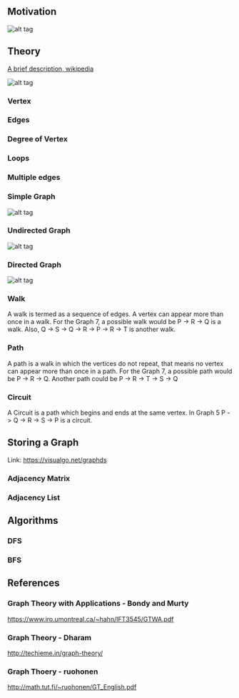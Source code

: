 ## Motivation
![alt tag](http://i.imgur.com/QURDrjw.jpg)

## Theory
[A brief description, wikipedia ](https://en.wikipedia.org/wiki/Graph_theory)

![alt tag](https://i0.wp.com/techieme.in/wp-content/uploads/graph10.png)
### Vertex
### Edges
### Degree of Vertex
### Loops
### Multiple edges
### Simple Graph
![alt tag](https://image.slidesharecdn.com/vignan-130911102520-phpapp01/95/graph-theory-10-638.jpg?cb=1378895377)
### Undirected Graph
![alt tag](http://bcu.copsewood.net/dsalg/graph/diag1.jpg)
### Directed Graph
![alt tag](https://upload.wikimedia.org/wikipedia/commons/5/51/Directed_graph.svg)
### Walk
A walk is termed as a sequence of edges. A vertex can appear more than once in a walk. For the Graph 7, a possible walk would be P -> R -> Q is a walk. Also, Q -> S -> Q -> R -> P -> R -> T is another walk.

### Path
A path is a walk in which the vertices do not repeat, that means no vertex can appear more than once in a path. For the Graph 7, a possible path would be P -> R -> Q. Another path could be P -> R -> T -> S -> Q

### Circuit
A Circuit is a path which begins and ends at the same vertex. In Graph 5 P -> Q -> R -> S -> P is a circuit.

## Storing a Graph
Link: https://visualgo.net/graphds
### Adjacency Matrix
### Adjacency List

## Algorithms
### DFS
### BFS

## References

### Graph Theory with Applications - Bondy and Murty
https://www.iro.umontreal.ca/~hahn/IFT3545/GTWA.pdf
### Graph Theory - Dharam
http://techieme.in/graph-theory/
### Graph Thoery - ruohonen
http://math.tut.fi/~ruohonen/GT_English.pdf